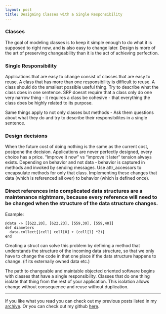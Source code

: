 ```yaml
---
layout: post
title: Designing Classes with a Single Responsibility
---
```


### Classes
The goal of modeling classes is to keep it simple enough to do what it is supposed to right now, and is also easy to change later. Design is more of the art of preserving changeability than it is the act of achieving perfection.

### Single Responsibility
Applications that are easy to change consist of classes that are easy to reuse. A class that has more than one responsibility is difficult to reuse. A class should do the smallest possible useful thing. Try to describe what the class does in one sentence. 
SRP doesnt require that a class only do one very narrow thing - it requires a class be cohesive - that everything the class does be highly related to its purpose.

Same things apply to not only classes but methods - Ask them questions about what they do and try to describe their responsibilites in a single sentence.

### Design decisions
When the future cost of doing nothing is the same as the current cost, postpone the decision. Applications are never perfectly designed, every choice has a price. “Improve it now” vs “improve it later” tension always exists.
Depending on behavior and not data - behavior is captured in methods and invoked by sending messages.
Use attr_accessors to encapsulate methods for only that class. Implementing these changes that data (which is referenced all over) to behavior (which is defined once).

### Direct references into complicated data structures are a maintenance nightmare, because every reference will need to be changed when the structure of the data structure changes.
Example: ​
<pre><code>@data -> [[622,20], [622,23], [559,30], [559,40]] 
def diameters
  data.collect{|cell| cell[0] + (cell[1] *2)}
end</code></pre>

​Creating a struct can solve this problem by defining a method that understands the structure of the incoming data structure, so that we only have to change the code in that one place if the data structure happens to change. (if its externally owned data etc.)

The path to changeable and maintable objected oriented software begins with classes that have a single responsibility. Classes that do one thing isolate that thing from the rest of your application. This isolation allows change without consequence and reuse without duplication.

______________
If you like what you read you can check out my previous posts listed in my [archive](https://jamesnvk.github.io/archives/). Or you can check out my github <a href="https://github.com/jamesnvk/" target="_blank">here</a>.